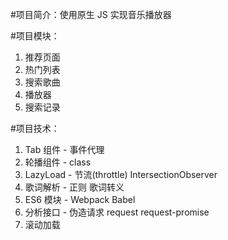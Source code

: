 #项目简介：使用原生 JS 实现音乐播放器

#项目模块：
1. 推荐页面
2. 热门列表
3. 搜索歌曲
4. 播放器
5. 搜索记录

#项目技术：
1. Tab 组件 - 事件代理
2. 轮播组件 - class
3. LazyLoad - 节流(throttle) IntersectionObserver
4. 歌词解析 - 正则 歌词转义
5. ES6 模块 - Webpack Babel
6. 分析接口 - 伪造请求 request request-promise
7. 滚动加载